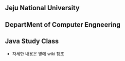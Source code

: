 ## Jeju National University
## DepartMent of Computer Engneering
## Java Study Class
 - 자세한 내용은 옆에 wiki 참조
